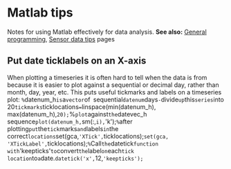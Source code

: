 # Matlab tips

Notes for using Matlab effectively for data analysis. **See also:**
[General programming](programming), [Sensor data
tips](sensordata_tips) pages

## Put date ticklabels on an X-axis

When plotting a timeseries it is often hard to tell when the data is
from because it is easier to plot against a sequential or decimal day,
rather than month, day, year, etc. This puts useful tickmarks and labels
on a timeseries plot: `%`datenum_h`is`a`vector`of`
`sequential`datenum`days`-`divide`up`this`series`into`
`20`tickmarks`ticklocations`=`linspace(min(datenum_h),`
`max(datenum_h),`20);`%`plot`against`the`datevec_h`
`sequence`plot(datenum_h,`sm(:,`i),`'k');`%`after`
`plotting`put`the`tick`marks`and`labels`in`the`
`correct`locations`set(gca,`'XTick',`ticklocations);`set(gca,`
`'XTickLabel',`ticklocations);`%`Call`the`datetick`function`
`with`'keepticks'`to`convert`the`label`on`each`tick`
`location`to`a`date.`datetick('x',`12,`'keepticks');`

